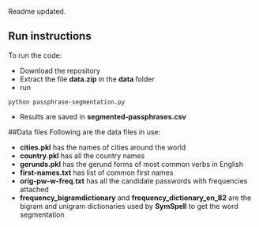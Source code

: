 Readme updated.

## Run instructions
To run the code:
- Download the repository
- Extract the file **data.zip** in the **data** folder
- run
```
python passphrase-segmentation.py
```
- Results are saved in **segmented-passphrases.csv**

##Data files
Following are the data files in use:
- **cities.pkl** has the names of cities around the world
- **country.pkl** has all the country names
- **gerunds.pkl** has the gerund forms of most common verbs in English
- **first-names.txt** has list of common first names
- **orig-pw-w-freq.txt** has all the candidate passwords with frequencies attached
- **frequency_bigramdictionary** and **frequency_dictionary_en_82** are the bigram and unigram dictionaries used by **SymSpell** to get the word segmentation 
